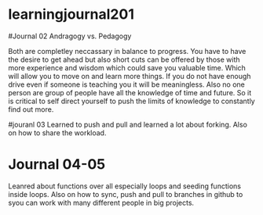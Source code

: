# learningjournal201

#Journal 02
Andragogy vs. Pedagogy

Both are completley neccassary in balance to progress. You have to have the desire to get ahead but also short cuts can be offered by those with more experience and wisdom which could save you valuable time. Which will allow you to move on and learn more things. If you do not have enough drive even if someone is teaching you it will be meaningless. Also no one person are group of people have all the knowledge of time and future. So it is critical to self direct yourself to push the limits of knowledge to constantly find out more.


#jouranl 03
Learned to push and pull and learned a lot about forking. Also on how to share the workload.

# Journal 04-05

Leanred about functions over all especially loops and seeding functions inside loops. Also on how to sync, push and pull to branches in github to syou can work with many different people in big projects.
